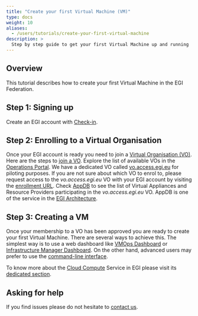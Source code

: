 ```yaml
---
title: "Create your first Virtual Machine (VM)"
type: docs
weight: 10
aliases:
  - /users/tutorials/create-your-first-virtual-machine
description: >
  Step by step guide to get your first Virtual Machine up and running
---
```


## Overview

This tutorial describes how to create your first Virtual Machine in the EGI Federation.

## Step 1: Signing up

Create an EGI account with [Check-in](../../../aai/check-in/signup).

## Step 2: Enrolling to a Virtual Organisation

Once your EGI account is ready you need to join a
[Virtual Organisation (VO)](https://confluence.egi.eu/display/EGIG/Virtual+organisation).
Here are the steps to [join a VO](../../../aai/check-in/joining-virtual-organisation/).
Explore the list of available VOs in the
[Operations Portal](https://operations-portal.egi.eu/vo/a/list).
We have a dedicated VO called
[vo.access.egi.eu](https://operations-portal.egi.eu/vo/view/voname/vo.access.egi.eu)
for piloting purposes. If you are not sure about which VO to enrol to, please request
access to the _vo.access.egi.eu_ VO with your EGI account by visiting the
[enrollment URL](https://aai.egi.eu/registry/co_petitions/start/coef:240). Check
[AppDB](https://appdb.egi.eu/store/vo/vo.access.egi.eu) to see the list of
Virtual Appliances and Resource Providers participating in the _vo.access.egi.eu_ VO.
AppDB is one of the service in the
[EGI Architecture](../../../getting-started/architecture/).

## Step 3: Creating a VM

Once your membership to a VO has been approved you are ready to create your first
Virtual Machine. There are several ways to achieve this. The simplest way is to
use a web dashboard like [VMOps Dashboard](../../../compute/cloud-compute/monitor) or
[Infrastructure Manager Dashboard](../../../compute/orchestration/im/dashboard).
On the other hand, advanced users
may prefer to use the [command-line interface](../../../getting-started/cli).

To know more about the [Cloud Compute](https://www.egi.eu/service/cloud-compute/)
Service in EGI please visit its [dedicated section](../../../compute/cloud-compute).

## Asking for help

If you find issues please do not hesitate to [contact us](../../../../support/).
